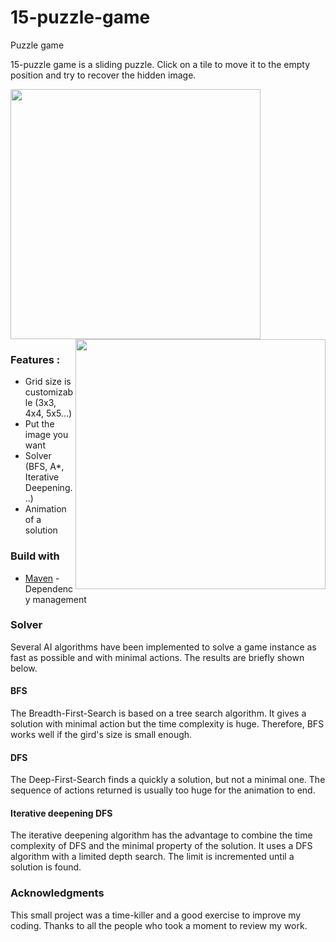 # 15-puzzle-game
Puzzle game

15-puzzle game is a sliding puzzle. Click on a tile to move it to the empty position and try to recover the hidden image.

<img src="https://github.com/vesran/15-puzzle-game/blob/master/src/main/resources/bird.png" width="400"> <img src="https://github.com/vesran/15-puzzle-game/blob/master/src/main/resources/bird_mixed.png" width="400" align='right'>

### Features : 
* Grid size is customizable (3x3, 4x4, 5x5...)
* Put the image you want
* Solver (BFS, A*, Iterative Deepening...)
* Animation of a solution

### Build with
* <a href='https://maven.apache.org/'>Maven</a> - Dependency management

### Solver
Several AI algorithms have been implemented to solve a game instance as fast as possible
and with minimal actions. The results are briefly shown below.

#### BFS
The Breadth-First-Search is based on a tree search algorithm.
It gives a solution with minimal action but the time complexity is huge. 
Therefore, BFS works well if the gird's size is small enough.

#### DFS
The Deep-First-Search finds a quickly a solution, but not a minimal one. 
The sequence of actions returned is usually too huge for the animation to end.

#### Iterative deepening DFS
The iterative deepening algorithm has the advantage to combine 
the time complexity of DFS and the minimal property of the solution.
It uses a DFS algorithm with a limited depth search. 
The limit is incremented until a solution is found. 

### Acknowledgments
This small project was a time-killer and a good exercise to improve my coding. Thanks to all the people who took a moment 
to review my work.
